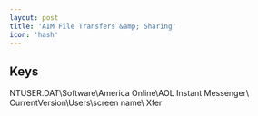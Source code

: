 ```yaml
---
layout: post
title: 'AIM File Transfers &amp; Sharing'
icon: 'hash'
---
```


## Keys

NTUSER.DAT\Software\America Online\AOL Instant Messenger\ CurrentVersion\Users\screen name\ Xfer

